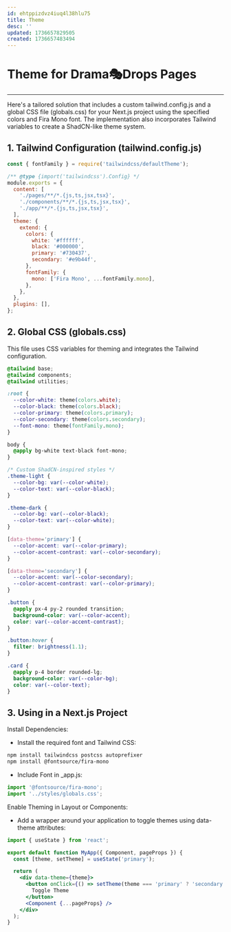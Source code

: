 ```yaml
---
id: ehtppizdvz4iuq4l38hlu75
title: Theme
desc: ''
updated: 1736657829505
created: 1736657483494
---
```


# **Theme for Drama🎭Drops Pages**
___

Here's a tailored solution that includes a custom tailwind.config.js and a global CSS file (globals.css) for your Next.js project using the specified colors and Fira Mono font. The implementation also incorporates Tailwind variables to create a ShadCN-like theme system.

## 1. Tailwind Configuration (tailwind.config.js)

```javascript
const { fontFamily } = require('tailwindcss/defaultTheme');

/** @type {import('tailwindcss').Config} */
module.exports = {
  content: [
    './pages/**/*.{js,ts,jsx,tsx}',
    './components/**/*.{js,ts,jsx,tsx}',
    './app/**/*.{js,ts,jsx,tsx}',
  ],
  theme: {
    extend: {
      colors: {
        white: '#ffffff',
        black: '#000000',
        primary: '#730437',
        secondary: '#e9b44f',
      },
      fontFamily: {
        mono: ['Fira Mono', ...fontFamily.mono],
      },
    },
  },
  plugins: [],
};

```

## 2. Global CSS (globals.css)

This file uses CSS variables for theming and integrates the Tailwind configuration.

```css
@tailwind base;
@tailwind components;
@tailwind utilities;

:root {
  --color-white: theme(colors.white);
  --color-black: theme(colors.black);
  --color-primary: theme(colors.primary);
  --color-secondary: theme(colors.secondary);
  --font-mono: theme(fontFamily.mono);
}

body {
  @apply bg-white text-black font-mono;
}

/* Custom ShadCN-inspired styles */
.theme-light {
  --color-bg: var(--color-white);
  --color-text: var(--color-black);
}

.theme-dark {
  --color-bg: var(--color-black);
  --color-text: var(--color-white);
}

[data-theme='primary'] {
  --color-accent: var(--color-primary);
  --color-accent-contrast: var(--color-secondary);
}

[data-theme='secondary'] {
  --color-accent: var(--color-secondary);
  --color-accent-contrast: var(--color-primary);
}

.button {
  @apply px-4 py-2 rounded transition;
  background-color: var(--color-accent);
  color: var(--color-accent-contrast);
}

.button:hover {
  filter: brightness(1.1);
}

.card {
  @apply p-4 border rounded-lg;
  background-color: var(--color-bg);
  color: var(--color-text);
}

```


## 3. Using in a Next.js Project

Install Dependencies:

- Install the required font and Tailwind CSS:

```bash
npm install tailwindcss postcss autoprefixer
npm install @fontsource/fira-mono

```

- Include Font in _app.js:

```javascript
import '@fontsource/fira-mono';
import '../styles/globals.css';

```

Enable Theming in Layout or Components: 

- Add a wrapper around your application to toggle themes using data-theme attributes:

```jsx
import { useState } from 'react';

export default function MyApp({ Component, pageProps }) {
  const [theme, setTheme] = useState('primary');

  return (
    <div data-theme={theme}>
      <button onClick={() => setTheme(theme === 'primary' ? 'secondary' : 'primary')}>
        Toggle Theme
      </button>
      <Component {...pageProps} />
    </div>
  );
}

```
